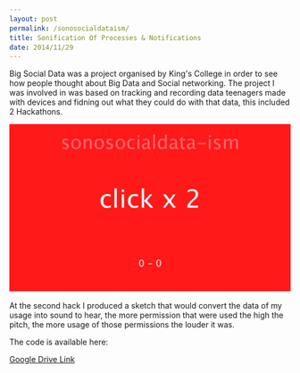 ```yaml
---
layout: post
permalink: /sonosocialdataism/
title: Sonification Of Processes & Notifications 
date: 2014/11/29
---
```


Big Social Data was a project organised by King's College in order to see how people thought about Big Data and Social networking. The project I was involved in was based on tracking and recording data teenagers made with devices and fidning out what they could do with that data, this included 2 Hackathons.   

![Screenshot of the sketch](/assets/sonosocialdata.jpg)  

At the second hack I produced a sketch that would convert the data of my usage into sound to hear, the more permission that were used the high the pitch, the more usage of those permissions the louder it was.  

The code is available here: 

[Google Drive Link](http://drive.google.com/file/d/0B1GXkC30u0jiVUFheFB5MDZjZW8)

